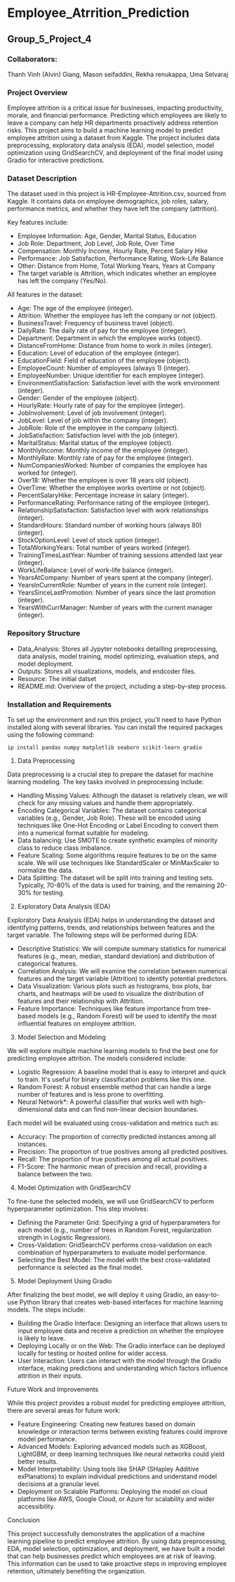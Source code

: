 # Employee_Atrrition_Prediction

## Group_5_Project_4

### Collaborators:
Thanh Vinh (Alvin) Giang, Mason seifaddini, Rekha renukappa, Uma Selvaraj

### Project Overview

Employee attrition is a critical issue for businesses, impacting productivity, morale, and financial performance. Predicting which employees are likely to leave a company can help HR departments proactively address retention risks. This project aims to build a machine learning model to predict employee attrition using a dataset from Kaggle. The project includes data preprocessing, exploratory data analysis (EDA), model selection, model optimization using GridSearchCV, and deployment of the final model using Gradio for interactive predictions.

 ### Dataset Description

The dataset used in this project is HR-Employee-Attrition.csv, sourced from Kaggle. It contains data on employee demographics, job roles, salary, performance metrics, and whether they have left the company (attrition).

Key features include:

* Employee Information: Age, Gender, Marital Status, Education
* Job Role: Department, Job Level, Job Role, Over Time
* Compensation: Monthly Income, Hourly Rate, Percent Salary Hike
* Performance: Job Satisfaction, Performance Rating, Work-Life Balance
* Other: Distance from Home, Total Working Years, Years at Company
* The target variable is Attrition, which indicates whether an employee has left the company (Yes/No).

All features in the dataset:

* Age: The age of the employee (integer).
* Attrition: Whether the employee has left the company or not (object).
* BusinessTravel: Frequency of business travel (object).
* DailyRate: The daily rate of pay for the employee (integer).
* Department: Department in which the employee works (object).
* DistanceFromHome: Distance from home to work in miles (integer).
* Education: Level of education of the employee (integer).
* EducationField: Field of education of the employee (object).
* EmployeeCount: Number of employees (always 1) (integer).
* EmployeeNumber: Unique identifier for each employee (integer).
* EnvironmentSatisfaction: Satisfaction level with the work environment (integer).
* Gender: Gender of the employee (object).
* HourlyRate: Hourly rate of pay for the employee (integer).
* JobInvolvement: Level of job involvement (integer).
* JobLevel: Level of job within the company (integer).
* JobRole: Role of the employee in the company (object).
* JobSatisfaction: Satisfaction level with the job (integer).
* MaritalStatus: Marital status of the employee (object).
* MonthlyIncome: Monthly income of the employee (integer).
* MonthlyRate: Monthly rate of pay for the employee (integer).
* NumCompaniesWorked: Number of companies the employee has worked for (integer).
* Over18: Whether the employee is over 18 years old (object).
* OverTime: Whether the employee works overtime or not (object).
* PercentSalaryHike: Percentage increase in salary (integer).
* PerformanceRating: Performance rating of the employee (integer).
* RelationshipSatisfaction: Satisfaction level with work relationships (integer).
* StandardHours: Standard number of working hours (always 80) (integer).
* StockOptionLevel: Level of stock option (integer).
* TotalWorkingYears: Total number of years worked (integer).
* TrainingTimesLastYear: Number of training sessions attended last year (integer).
* WorkLifeBalance: Level of work-life balance (integer).
* YearsAtCompany: Number of years spent at the company (integer).
* YearsInCurrentRole: Number of years in the current role (integer).
* YearsSinceLastPromotion: Number of years since the last promotion (integer).
* YearsWithCurrManager: Number of years with the current manager (integer).

### Repository Structure

* Data_Analysis: Stores all Jypyter notebooks detailling preprocessing, data analysis, model training, model optimizing, evaluation steps, and model deployment.
* Outputs: Stores all visualizations, models, and endcoder files.
* Resource: The initial datset
* README.md: Overview of the project, including a step-by-step process.

### Installation and Requirements

To set up the environment and run this project, you'll need to have Python installed along with several libraries. You can install the required packages using the following command:

```ip install pandas numpy matplotlib seaborn scikit-learn gradio```

1. Data Preprocessing

Data preprocessing is a crucial step to prepare the dataset for machine learning modeling. The key tasks involved in preprocessing include:

* Handling Missing Values: Although the dataset is relatively clean, we will check for any missing values and handle them appropriately.
* Encoding Categorical Variables: The dataset contains categorical variables (e.g., Gender, Job Role). These will be encoded using techniques like One-Hot Encoding or Label Encoding to convert them into a numerical format suitable for modeling.
* Data balancing: Use SMOTE to create synthetic examples of minority class to reduce class imbalance.
* Feature Scaling: Some algorithms require features to be on the same scale. We will use techniques like StandardScaler or MinMaxScaler to normalize the data.
* Data Splitting: The dataset will be split into training and testing sets. Typically, 70-80% of the data is used for training, and the remaining 20-30% for testing.

2. Exploratory Data Analysis (EDA)

Exploratory Data Analysis (EDA) helps in understanding the dataset and identifying patterns, trends, and relationships between features and the target variable. The following steps will be performed during EDA:

* Descriptive Statistics: We will compute summary statistics for numerical features (e.g., mean, median, standard deviation) and distribution of categorical features.
* Correlation Analysis: We will examine the correlation between numerical features and the target variable (Attrition) to identify potential predictors.
* Data Visualization: Various plots such as histograms, box plots, bar charts, and heatmaps will be used to visualize the distribution of features and their relationship with Attrition.
* Feature Importance: Techniques like feature importance from tree-based models (e.g., Random Forest) will be used to identify the most influential features on employee attrition.

3. Model Selection and Modeling

We will explore multiple machine learning models to find the best one for predicting employee attrition. The models considered include:

* Logistic Regression: A baseline model that is easy to interpret and quick to train. It's useful for binary classification problems like this one.
* Random Forest: A robust ensemble method that can handle a large number of features and is less prone to overfitting.
* Neural Network*: A powerful classifier that works well with high-dimensional data and can find non-linear decision boundaries.

Each model will be evaluated using cross-validation and metrics such as:

* Accuracy: The proportion of correctly predicted instances among all instances.
* Precision: The proportion of true positives among all predicted positives.
* Recall: The proportion of true positives among all actual positives.
* F1-Score: The harmonic mean of precision and recall, providing a balance between the two.

4. Model Optimization with GridSearchCV

To fine-tune the selected models, we will use GridSearchCV to perform hyperparameter optimization. This step involves:

* Defining the Parameter Grid: Specifying a grid of hyperparameters for each model (e.g., number of trees in Random Forest, regularization strength in Logistic Regression).
* Cross-Validation: GridSearchCV performs cross-validation on each combination of hyperparameters to evaluate model performance.
* Selecting the Best Model: The model with the best cross-validated performance is selected as the final model.

5. Model Deployment Using Gradio

After finalizing the best model, we will deploy it using Gradio, an easy-to-use Python library that creates web-based interfaces for machine learning models. The steps include:

* Building the Gradio Interface: Designing an interface that allows users to input employee data and receive a prediction on whether the employee is likely to leave.
* Deploying Locally or on the Web: The Gradio interface can be deployed locally for testing or hosted online for wider access.
* User Interaction: Users can interact with the model through the Gradio interface, making predictions and understanding which factors influence attrition in their inputs.

Future Work and Improvements

While this project provides a robust model for predicting employee attrition, there are several areas for future work:

* Feature Engineering: Creating new features based on domain knowledge or interaction terms between existing features could improve model performance.
* Advanced Models: Exploring advanced models such as XGBoost, LightGBM, or deep learning techniques like neural networks could yield better results.
* Model Interpretability: Using tools like SHAP (SHapley Additive exPlanations) to explain individual predictions and understand model decisions at a granular level.
* Deployment on Scalable Platforms: Deploying the model on cloud platforms like AWS, Google Cloud, or Azure for scalability and wider accessibility.

Conclusion

This project successfully demonstrates the application of a machine learning pipeline to predict employee attrition. By using data preprocessing, EDA, model selection, optimization, and deployment, we have built a model that can help businesses predict which employees are at risk of leaving. This information can be used to take proactive steps in improving employee retention, ultimately benefiting the organization.